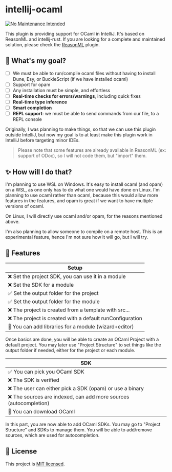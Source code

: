 # intellij-ocaml

[![No Maintenance Intended](http://unmaintained.tech/badge.svg)](http://unmaintained.tech/)

This plugin is providing support for OCaml in IntelliJ. It's based on ReasonML and intellij-rust. If you are looking for a complete and maintained solution, please check the [ReasonML](https://github.com/giraud/reasonml-idea-plugin) plugin.

## 🎯 What's my goal?

* [ ] We must be able to run/compile ocaml files without having to install Dune, Esy, or BuckleScript (if we have installed ocaml)
* [ ] Support for opam
* [ ] Any installation must be simple, and effortless
* [ ] **Real-time checks for errors/warnings**, including quick fixes
* [ ] **Real-time type inference**
* [ ] **Smart completion**
* [ ] **REPL support**: we must be able to send commands from our file, to a REPL console

Originally, I was planning to make things, so that we can use this plugin outside IntelliJ, but now my goal is to at least make this plugin work in IntelliJ before targeting minor IDEs.

> Please note that some features are already available in ReasonML (ex: support of ODoc), so I will not code them, but "import" them.

## ✨ How will I do that?

I'm planning to use WSL on Windows. It's easy to install ocaml (and opam) on a WSL, as one only has to do what one would have done on Linux. I'm planning to use ocaml rather than ocaml, because this would allow more features in the features, and opam is great if we want to have multiple versions of ocaml.

On Linux, I will directly use ocaml and/or opam, for the reasons mentioned above.

I'm also planning to allow someone to compile on a remote host. This is an experimental feature, hence I'm not sure how it will go, but I will try.

## 🚀 Features

| Setup                                                    |
|----------------------------------------------------------|
| ❌ Set the project SDK, you can use it in a module        |
| ❌ Set the SDK for a module                               |
| ✅ Set the output folder for the project                  |
| ✅ Set the output folder for the module                   |
| ❌ The project is created from a template with src...     |
| ❌ The project is created with a default runConfiguration |
| 😬 You can add libraries for a module (wizard+editor)    |

Once basics are done, you will be able to create an OCaml Project with a default project. You may later use "Project Structure" to set things like the output folder if needed, either for the project or each module.

| SDK                                                              |
|------------------------------------------------------------------|
| ✅ You can pick you OCaml SDK                                     |
| ❌ The SDK is verified                                            |
| ❌ The user can either pick a SDK (opam) or use a binary          |
| ❌ The sources are indexed, can add more sources (autocompletion) |
| 😬 You can download OCaml                                        |

In this part, you are now able to add OCaml SDKs. You may go to "Project Structure" and SDKs to manage them. You will be able to add/remove sources, which are used for autocompletion.

## 📄 License

This project is [MIT licensed](LICENSE).